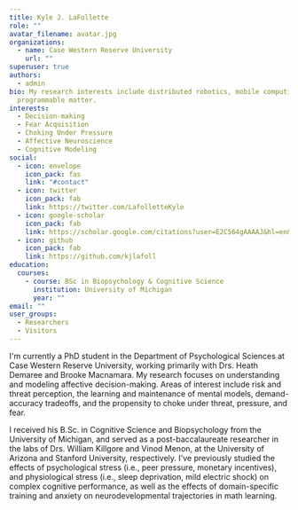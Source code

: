 ```yaml
---
title: Kyle J. LaFollette
role: ""
avatar_filename: avatar.jpg
organizations:
  - name: Case Western Reserve University
    url: ""
superuser: true
authors:
  - admin
bio: My research interests include distributed robotics, mobile computing and
  programmable matter.
interests:
  - Decision-making
  - Fear Acquisition
  - Choking Under Pressure
  - Affective Neuroscience
  - Cognitive Modeling
social:
  - icon: envelope
    icon_pack: fas
    link: "#contact"
  - icon: twitter
    icon_pack: fab
    link: https://twitter.com/LafolletteKyle
  - icon: google-scholar
    icon_pack: fab
    link: https://scholar.google.com/citations?user=E2C564gAAAAJ&hl=en&oi=ao
  - icon: github
    icon_pack: fab
    link: https://github.com/kjlafoll
education:
  courses:
    - course: BSc in Biopsychology & Cognitive Science
      institution: University of Michigan
      year: ""
email: ""
user_groups:
  - Researchers
  - Visitors
---
```

I'm currently a PhD student in the Department of Psychological Sciences at Case Western Reserve University, working primarily with Drs. Heath Demaree and Brooke Macnamara. My research focuses on understanding and modeling affective decision-making. Areas of interest include risk and threat perception, the learning and maintenance of mental models, demand-accuracy tradeoffs, and the propensity to choke under threat, pressure, and fear.

I received his B.Sc. in Cognitive Science and Biopsychology from the University of Michigan, and served as a post-baccalaureate researcher in the labs of Drs. William Killgore and Vinod Menon, at the University of Arizona and Stanford University, respectively. I've previously studied the effects of psychological stress (i.e., peer pressure, monetary incentives), and physiological stress (i.e., sleep deprivation, mild electric shock) on complex cognitive performance, as well as the effects of domain-specific training and anxiety on neurodevelopmental trajectories in math learning.